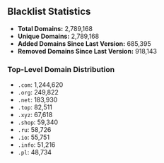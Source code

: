 ## Blacklist Statistics

- **Total Domains:** 2,789,168
- **Unique Domains:** 2,789,168
- **Added Domains Since Last Version:** 685,395
- **Removed Domains Since Last Version:** 918,143

### Top-Level Domain Distribution

-  `.com`: 1,244,620
-  `.org`: 249,822
-  `.net`: 183,930
-  `.top`: 82,511
-  `.xyz`: 67,618
-  `.shop`: 59,340
-  `.ru`: 58,726
-  `.io`: 55,751
-  `.info`: 51,216
-  `.pl`: 48,734
